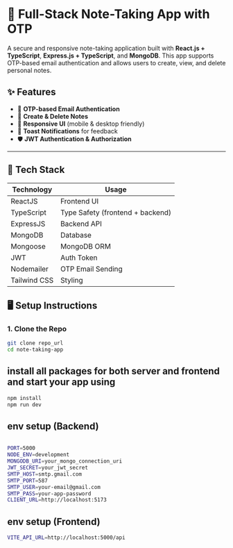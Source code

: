 # 📝 Full-Stack Note-Taking App with OTP 

A secure and responsive note-taking application built with **React.js + TypeScript**, **Express.js + TypeScript**, and **MongoDB**. This app supports OTP-based email authentication and allows users to create, view, and delete personal notes.





## ✨ Features

- 📧 **OTP-based Email Authentication**
- 🧾 **Create & Delete Notes**
- 📱 **Responsive UI** (mobile & desktop friendly)
- 💬 **Toast Notifications** for feedback
- 🛡️ **JWT Authentication & Authorization**


---

## 🚀 Tech Stack

| Technology    | Usage                      |
|---------------|----------------------------|
| ReactJS       | Frontend UI                |
| TypeScript    | Type Safety (frontend + backend) |
| ExpressJS     | Backend API                |
| MongoDB       | Database                   |
| Mongoose      | MongoDB ORM                |
| JWT           | Auth Token                 |
| Nodemailer    | OTP Email Sending          |
| Tailwind CSS  | Styling                    |


## 🖥️ Setup Instructions

### 1. **Clone the Repo**

```bash
git clone repo_url
cd note-taking-app
```
## install all packages for both server and frontend and start your app using 
```bash
npm install
npm run dev
```
## env setup (Backend)
```bash

PORT=5000
NODE_ENV=development
MONGODB_URI=your_mongo_connection_uri
JWT_SECRET=your_jwt_secret
SMTP_HOST=smtp.gmail.com
SMTP_PORT=587
SMTP_USER=your-email@gmail.com
SMTP_PASS=your-app-password
CLIENT_URL=http://localhost:5173
```

## env setup (Frontend)
```bash
VITE_API_URL=http://localhost:5000/api

```
